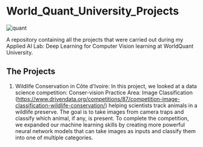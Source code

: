 # World_Quant_University_Projects

![quant](https://user-images.githubusercontent.com/101701760/168424721-2ab686b1-51cf-4fb3-9bc1-7ad26828f937.png)

A repository containing all the projects that were carried out during my Applied AI Lab: Deep Learning for Computer Vision learning at WorldQuant University.

## The Projects
1. Wildlife Conservation in Côte d'Ivoire:
In this project, we looked at a data science competition: Conser-vision Practice Area: Image Classification (https://www.drivendata.org/competitions/87/competition-image-classification-wildlife-conservation/) helping scientists track animals in a wildlife preserve. The goal is to take images from camera traps and classify which animal, if any, is present. To complete the competition, we expanded our machine learning skills by creating more powerful neural network models that can take images as inputs and classify them into one of multiple categories.
